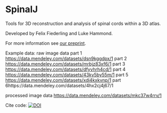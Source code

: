 # SpinalJ
Tools for 3D reconstruction and analysis of spinal cords within a 3D atlas.

Developed by Felix Fiederling and Luke Hammond.

For more information see [our preprint](https://www.biorxiv.org/content/10.1101/2021.05.06.443008v1.abstract).

Example data: 
raw image data
 part 1 https://data.mendeley.com/datasets/dsn9kggdpx/1
 part 2 https://data.mendeley.com/datasets/mrbjz83xf6/1
 part 3 https://data.mendeley.com/datasets/dfyvhrh4cd/1
 part 4 https://data.mendeley.com/datasets/43ky5by55m/1
 part 5 https://data.mendeley.com/datasets/xdj4kxkvnp/1
 part 6https://data.mendeley.com/datasets/4hx2cj4j67/1

processed image data
  https://data.mendeley.com/datasets/mkc37w4rrv/1




Cite code: [![DOI](https://zenodo.org/badge/321784718.svg)](https://zenodo.org/badge/latestdoi/321784718)
